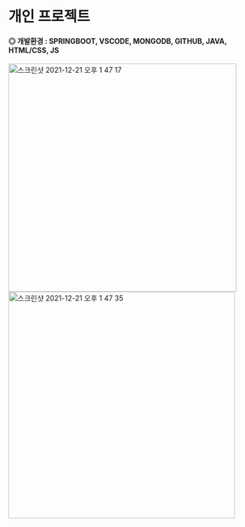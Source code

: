 # 개인 프로젝트

#### ◎ 개발환경 : SPRINGBOOT, VSCODE, MONGODB, GITHUB, JAVA, HTML/CSS, JS

<img width="451" alt="스크린샷 2021-12-21 오후 1 47 17" src="https://user-images.githubusercontent.com/86342980/146873027-9a0e1839-f995-4fc2-a045-994e9bada30a.png">

<img width="448" alt="스크린샷 2021-12-21 오후 1 47 35" src="https://user-images.githubusercontent.com/86342980/146872946-0ce77c95-8655-4079-a0da-07b845b3431d.png">
